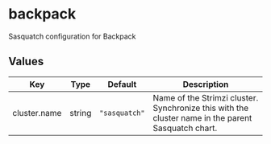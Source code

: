 # backpack

Sasquatch configuration for Backpack

## Values

| Key | Type | Default | Description |
|-----|------|---------|-------------|
| cluster.name | string | `"sasquatch"` | Name of the Strimzi cluster. Synchronize this with the cluster name in the parent Sasquatch chart. |
